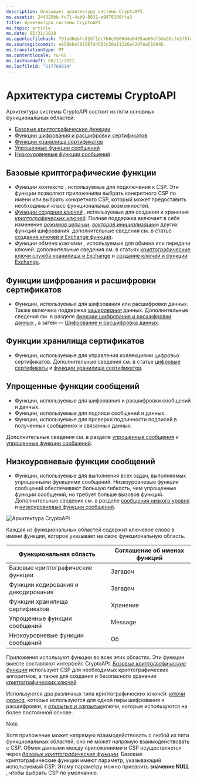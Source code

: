 ```yaml
---
description: Описывает архитектуру системы CryptoAPI.
ms.assetid: 244329bb-fc71-4ab9-8831-a9478108ffa3
title: Архитектура системы CryptoAPI
ms.topic: article
ms.date: 05/31/2018
ms.openlocfilehash: 791ed0ebfc82df1dc7b6e9600d4e0455ae60df3da35cfe3f8fd613f7b230ebd7
ms.sourcegitcommit: e858bbe701567d4583c50a11326e42d7ea51804b
ms.translationtype: MT
ms.contentlocale: ru-RU
ms.lasthandoff: 08/11/2021
ms.locfileid: "117768814"
---
```

# <a name="cryptoapi-system-architecture"></a>Архитектура системы CryptoAPI

Архитектура системы CryptoAPI состоит из пяти основных функциональных областей:

-   [Базовые криптографические функции](#base-cryptographic-functions)
-   [Функции шифрования и расшифровки сертификатов](#certificate-encodedecode-functions)
-   [Функции хранилища сертификатов](#certificate-store-functions)
-   [Упрощенные функции сообщений](#simplified-message-functions)
-   [Низкоуровневые функции сообщений](#low-level-message-functions)

## <a name="base-cryptographic-functions"></a>Базовые криптографические функции

-   *Функции контекста* , используемые для подключения к CSP. Эти функции позволяют приложениям выбрать конкретного CSP по имени или выбрать конкретного CSP, который может предоставить необходимый класс функциональных возможностей.
-   [*Функции создания ключей*](../secgloss/k-gly.md) , используемые для создания и хранения [*криптографических ключей*](../secgloss/c-gly.md). Полная поддержка включает в себя изменение [*режимов цепочки*](../secgloss/c-gly.md), [*векторов инициализации*](../secgloss/i-gly.md)и других функций шифрования. дополнительные сведения см. в статье [создание ключей и Exchange функций](cryptography-functions.md).
-   *Функции обмена ключами* , используемые для обмена или передачи ключей. дополнительные сведения см. в статьях [криптографические ключи служба хранилища и Exchange](cryptographic-key-storage-and-exchange.md) и [создание ключей и функции Exchange](cryptography-functions.md).

## <a name="certificate-encodedecode-functions"></a>Функции шифрования и расшифровки сертификатов

-   Функции, используемые для шифрования или расшифровки данных. Также включена поддержка [*хэширования*](../secgloss/h-gly.md) данных. Дополнительные сведения см. в разделе [функции шифрования и расшифровки данных](cryptography-functions.md) , а затем — [Шифрование и расшифровка данных](data-encryption-and-decryption.md).

## <a name="certificate-store-functions"></a>Функции хранилища сертификатов

-   Функции, используемые для управления коллекциями цифровых сертификатов. Дополнительные сведения см. в статье [цифровые сертификаты](digital-certificates.md) и [функции хранилища сертификатов](cryptography-functions.md).

## <a name="simplified-message-functions"></a>Упрощенные функции сообщений

-   Функции, используемые для шифрования и расшифровки сообщений и данных.
-   Функции, используемые для подписи сообщений и данных.
-   Функции, используемые для проверки подлинности подписей в полученных сообщениях и связанных данных.

Дополнительные сведения см. в разделе [упрощенные сообщения](simplified-messages.md) и [упрощенные функции сообщений](cryptography-functions.md).

## <a name="low-level-message-functions"></a>Низкоуровневые функции сообщений

-   Функции, используемые для выполнения всех задач, выполняемых упрощенными функциями сообщений. Низкоуровневые функции сообщений обеспечивают большую гибкость, чем упрощенные функции сообщений, но требует больше вызовов функций. Дополнительные сведения см. в разделе [сообщения низкого уровня](low-level-messages.md) и [низкоуровневые функции сообщений](cryptography-functions.md).

![Архитектура CryptoAPI](images/cryparch.png)

Каждая из функциональных областей содержит ключевое слово в имени функции, которое указывает на свою функциональную область.



| Функциональная область              | Соглашение об именах функций |
|------------------------------|--------------------------|
| Базовые криптографические функции | Загадоч                    |
| Функции кодирования и декодирования  | Загадоч                    |
| Функции хранилища сертификатов  | Хранение                    |
| Упрощенные функции сообщений | Message                  |
| Низкоуровневые функции сообщений  | Об                      |



 

Приложения используют функции во всех этих областях. Эти функции вместе составляют интерфейс CryptoAPI. [*Базовые криптографические функции*](../secgloss/b-gly.md) используют CSP для необходимых криптографических алгоритмов, а также для создания и безопасного хранения [криптографических ключей](cryptographic-keys.md).

Используются два различных типа криптографических ключей: [*ключи сеанса*](../secgloss/s-gly.md), которые используются для одной пары шифрования и расшифровки, а [*открытые и закрытые*](../secgloss/p-gly.md)ключи, которые используются на более постоянной основе.

> [!Note]  
> Хотя приложение может напрямую взаимодействовать с любой из пяти функциональных областей, оно не может напрямую взаимодействовать с CSP. Обмен данными между приложениями и CSP осуществляется через [*базовые криптографические функции*](../secgloss/b-gly.md). Базовые криптографические функции имеют параметр, указывающий используемый CSP. Этому параметру можно присвоить **значение NULL** , чтобы выбрать CSP по умолчанию.

 

 

 
